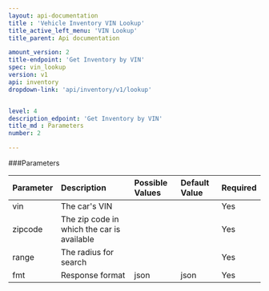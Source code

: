 ```yaml
---
layout: api-documentation
title : 'Vehicle Inventory VIN Lookup'
title_active_left_menu: 'VIN Lookup'
title_parent: Api documentation

amount_version: 2
title-endpoint: 'Get Inventory by VIN'
spec: vin_lookup
version: v1
api: inventory
dropdown-link: 'api/inventory/v1/lookup'


level: 4
description_edpoint: 'Get Inventory by VIN'
title_md : Parameters
number: 2

---
```



###Parameters

| Parameter  	| Description                           | Possible Values   	| Default Value | Required |
|:--------------|:--------------------------------------|:----------------------|:------------- |:-------- |
| vin	 		| The car's VIN							| 						| 		        | Yes      |
| zipcode 		| The zip code in which the car is available | 						| 		        | Yes      |
| range	 		| The radius for search					| 						| 		        | Yes      |
| fmt        	| Response format                       | json              	| json          | Yes      |